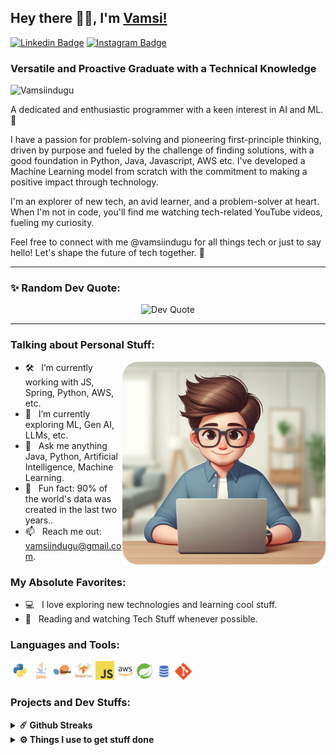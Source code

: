 
## Hey there 👋😉, I'm [Vamsi!](https://github.com/Vamsiindugu/)

[![Linkedin Badge](https://img.shields.io/badge/-LinkedIn-0e76a8?style=flat-square&logo=Linkedin&logoColor=white)](https://linkedin.com/in/vamsi-indugu/)
[![Instagram Badge](https://img.shields.io/badge/-Instagram-e4405f?style=flat-square&logo=Instagram&logoColor=white)](https://instagram.com/ctrl_shift_elite/)

<h3 align="left">Versatile and Proactive Graduate with a Technical Knowledge</h3>
<p align="left"> <img src="https://komarev.com/ghpvc/?username=Vamsiindugu&label=Profile%20views&color=0e75b6&style=flat" alt="Vamsiindugu" /> </p>
A dedicated and enthusiastic programmer with a keen interest in AI and ML.🚀

I have a passion for problem-solving and pioneering first-principle thinking, driven by purpose and fueled by the challenge of finding solutions, with a good foundation in Python, Java, Javascript, AWS etc. I've developed a Machine Learning model from scratch with the commitment to making a positive impact through technology.

I'm an explorer of new tech, an avid learner, and a problem-solver at heart. When I'm not in code, you'll find me watching tech-related YouTube videos, fueling my curiosity.

Feel free to connect with me @vamsiindugu for all things tech or just to say hello! Let's shape the future of tech together. 🌟

<hr>
<h3 align="left">✨ Random Dev Quote:</h3>
<p align="center">
  <img src="https://github-readme-quotes-bay.vercel.app/quote?theme=dark&layout=default" alt="Dev Quote" />
</p>
<hr>

### Talking about Personal Stuff:

<img align="right" height="325" width="325" alt="" src="https://github.com/Vamsiindugu/Vamsiindugu/blob/main/Gifs%20and%20Images/Coder-modified.png" />

- 🛠 &nbsp; I’m currently working with JS, Spring, Python, AWS, etc.
- 🚀 &nbsp; I’m currently exploring ML, Gen AI, LLMs, etc.
- 💬 &nbsp; Ask me anything Java, Python, Artificial Intelligence, Machine Learning.
- 👾 &nbsp; Fun fact: 90% of the world's data was created in the last two years..
- 📫 &nbsp; Reach me out: vamsiindugu@gmail.com.

### My Absolute Favorites:

- 💻 &nbsp; I love exploring new technologies and learning cool stuff.
- 📰 &nbsp; Reading and watching Tech Stuff whenever possible.


### Languages and Tools:

<code><img height="30" src="https://raw.githubusercontent.com/github/explore/80688e429a7d4ef2fca1e82350fe8e3517d3494d/topics/python/python.png" alt="python"></code>
<code><img height="30" src="https://raw.githubusercontent.com/github/explore/5b3600551e122a3277c2c5368af2ad5725ffa9a1/topics/java/java.png" alt="java"></code>
<code><img height="30" src="https://raw.githubusercontent.com/github/explore/80688e429a7d4ef2fca1e82350fe8e3517d3494d/topics/scikit-learn/scikit-learn.png" alt="scikit-learn"></code>
<code><img height="30" src="https://raw.githubusercontent.com/github/explore/80688e429a7d4ef2fca1e82350fe8e3517d3494d/topics/tensorflow/tensorflow.png" alt="tensorflow"></code>
<code><img height="30" src="https://raw.githubusercontent.com/github/explore/80688e429a7d4ef2fca1e82350fe8e3517d3494d/topics/javascript/javascript.png" alt="javascript"></code>
<code><img height="27" src="https://raw.githubusercontent.com/github/explore/80688e429a7d4ef2fca1e82350fe8e3517d3494d/topics/aws/aws.png" alt="aws"></code>
<code><img height="27" src="https://raw.githubusercontent.com/github/explore/80688e429a7d4ef2fca1e82350fe8e3517d3494d/topics/spring-boot/spring-boot.png" alt="spring-boot"></code>
<code><img height="27" src="https://raw.githubusercontent.com/github/explore/80688e429a7d4ef2fca1e82350fe8e3517d3494d/topics/sql/sql.png" alt="sql"></code>
<code><img height="27" src="https://raw.githubusercontent.com/devicons/devicon/master/icons/git/git-original.svg" alt="git"></code>


### Projects and Dev Stuffs:


<details>
  <summary><b>☄️ Github Streaks</b></summary>

  <br />
  <img height="180em" src="https://github-readme-streak-stats.herokuapp.com/?user=vamsiindugu&hide_border=true" />
</details>

<details>
  <br />
  <summary><b>⚙️ Things I use to get stuff done</b></summary>
  	<ul>
  	    <li><b>OS:</b> Windows 11</li>
	    <li><b>Laptop: </b>Asus ROG Strix G15</li>
  	    <li><b>Browser: </b> Chrome & Brave</li>
	    <li><b>Code Editor:</b> VSCode - The best editor out there</li>
	    <li><b>To Stay Updated:</b> Medium, Daily.dev and Hacker News</li>
	</ul>
</details>



